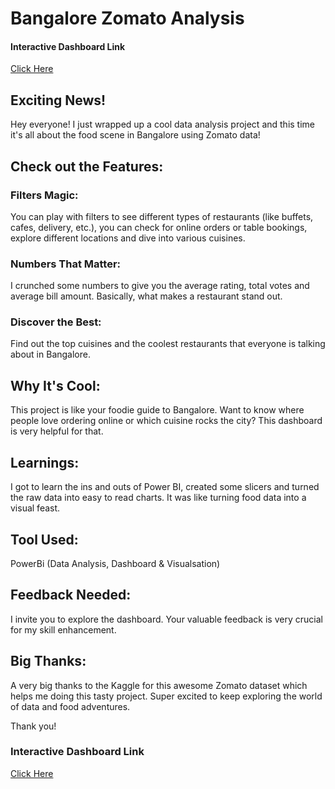 # Bangalore Zomato Analysis
#### Interactive Dashboard Link
[Click Here](https://app.powerbi.com/view?r=eyJrIjoiODAxYTFjYmItOTFkYS00ZThkLWE1ZjctYTYxMmRjOGYzNjdlIiwidCI6ImRmODY3OWNkLWE4MGUtNDVkOC05OWFjLWM4M2VkN2ZmOTVhMCJ9)

## Exciting News!
Hey everyone! I just wrapped up a cool data analysis project and this time it's all about the food scene in Bangalore using Zomato data! 

## Check out the Features: 
### Filters Magic: 
You can play with filters to see different types of restaurants (like buffets, cafes, delivery, etc.), you can check for online orders or table bookings, explore different locations and dive into various cuisines.
### Numbers That Matter: 
I crunched some numbers to give you the average rating, total votes and average bill amount. Basically, what makes a restaurant stand out.
### Discover the Best: 
Find out the top cuisines and the coolest restaurants that everyone is talking about in Bangalore.

## Why It's Cool: 
This project is like your foodie guide to Bangalore. Want to know where people love ordering online or which cuisine rocks the city? This dashboard is very helpful for that.

## Learnings: 
I got to learn the ins and outs of Power BI, created some slicers and turned the raw data into easy to read charts. It was like turning food data into a visual feast.

## Tool Used:
PowerBi (Data Analysis, Dashboard & Visualsation)

## Feedback Needed:
I invite you to explore the dashboard. Your valuable feedback is very crucial for my skill enhancement.

## Big Thanks: 
A very big thanks to the Kaggle for this awesome Zomato dataset which helps me doing this tasty project. Super excited to keep exploring the world of data and food adventures.

Thank you! 



### Interactive Dashboard Link
[Click Here](https://app.powerbi.com/view?r=eyJrIjoiODAxYTFjYmItOTFkYS00ZThkLWE1ZjctYTYxMmRjOGYzNjdlIiwidCI6ImRmODY3OWNkLWE4MGUtNDVkOC05OWFjLWM4M2VkN2ZmOTVhMCJ9)

